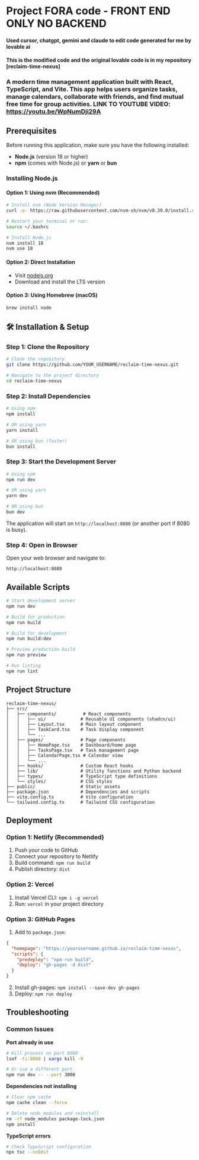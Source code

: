 # Project FORA code - FRONT END ONLY NO BACKEND 
#### Used cursor, chatgpt, gemini and claude to edit code generated for me by lovable ai
#### This is the modified code and the original lovable code is in my repository [reclaim-time-nexus]


### A modern time management application built with React, TypeScript, and Vite. This app helps users organize tasks, manage calendars, collaborate with friends, and find mutual free time for group activities. LINK TO YOUTUBE VIDEO: https://youtu.be/WpNumDji29A




## Prerequisites

Before running this application, make sure you have the following installed:

- **Node.js** (version 18 or higher)
- **npm** (comes with Node.js) or **yarn** or **bun**

### Installing Node.js

#### Option 1: Using nvm (Recommended)
```bash
# Install nvm (Node Version Manager)
curl -o- https://raw.githubusercontent.com/nvm-sh/nvm/v0.39.0/install.sh | bash

# Restart your terminal or run:
source ~/.bashrc

# Install Node.js
nvm install 18
nvm use 18
```

#### Option 2: Direct Installation
- Visit [nodejs.org](https://nodejs.org/)
- Download and install the LTS version

#### Option 3: Using Homebrew (macOS)
```bash
brew install node
```

## 🛠️ Installation & Setup

### Step 1: Clone the Repository

```bash
# Clone the repository
git clone https://github.com/YOUR_USERNAME/reclaim-time-nexus.git

# Navigate to the project directory
cd reclaim-time-nexus
```

### Step 2: Install Dependencies

```bash
# Using npm
npm install

# OR using yarn
yarn install

# OR using bun (faster)
bun install
```

### Step 3: Start the Development Server

```bash
# Using npm
npm run dev

# OR using yarn
yarn dev

# OR using bun
bun dev
```

The application will start on `http://localhost:8080` (or another port if 8080 is busy).

### Step 4: Open in Browser

Open your web browser and navigate to:
```
http://localhost:8080
```

##  Available Scripts

```bash
# Start development server
npm run dev

# Build for production
npm run build

# Build for development
npm run build:dev

# Preview production build
npm run preview

# Run linting
npm run lint
```

##  Project Structure

```
reclaim-time-nexus/
├── src/
│   ├── components/          # React components
│   │   ├── ui/             # Reusable UI components (shadcn/ui)
│   │   ├── Layout.tsx      # Main layout component
│   │   ├── TaskCard.tsx    # Task display component
│   │   └── ...
│   ├── pages/              # Page components
│   │   ├── HomePage.tsx    # Dashboard/home page
│   │   ├── TasksPage.tsx   # Task management page
│   │   ├── CalendarPage.tsx # Calendar view
│   │   └── ...
│   ├── hooks/              # Custom React hooks
│   ├── lib/                # Utility functions and Python backend
│   ├── types/              # TypeScript type definitions
│   └── styles/             # CSS styles
├── public/                 # Static assets
├── package.json            # Dependencies and scripts
├── vite.config.ts          # Vite configuration
└── tailwind.config.ts      # Tailwind CSS configuration
```




##  Deployment

### Option 1: Netlify (Recommended)

1. Push your code to GitHub
2. Connect your repository to Netlify
3. Build command: `npm run build`
4. Publish directory: `dist`

### Option 2: Vercel

1. Install Vercel CLI: `npm i -g vercel`
2. Run: `vercel` in your project directory

### Option 3: GitHub Pages

1. Add to `package.json`:
```json
{
  "homepage": "https://yourusername.github.io/reclaim-time-nexus",
  "scripts": {
    "predeploy": "npm run build",
    "deploy": "gh-pages -d dist"
  }
}
```

2. Install gh-pages: `npm install --save-dev gh-pages`
3. Deploy: `npm run deploy`

##  Troubleshooting

### Common Issues

**Port already in use**
```bash
# Kill process on port 8080
lsof -ti:8080 | xargs kill -9

# Or use a different port
npm run dev -- --port 3000
```

**Dependencies not installing**
```bash
# Clear npm cache
npm cache clean --force

# Delete node_modules and reinstall
rm -rf node_modules package-lock.json
npm install
```

**TypeScript errors**
```bash
# Check TypeScript configuration
npx tsc --noEmit
```

